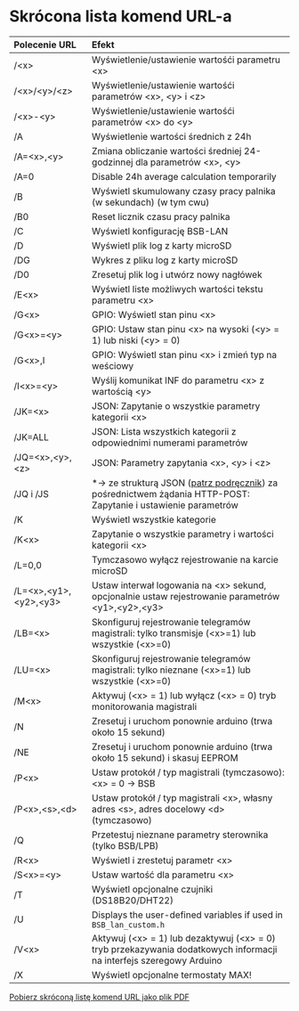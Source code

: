 # Skrócona lista komend URL-a #

| Polecenie URL           | Efekt                                                                    |
|:----------------------|:------------------------------------------------------------------------------|
|  /\<x\>               | Wyświetlenie/ustawienie wartośći parametru \<x\>
|  /\<x\>/\<y\>/\<z\>   | Wyświetlenie/ustawienie wartośći parametrów \<x\>, \<y\> i \<z\>   
|  /\<x\>-\<y\>         | Wyświetlenie/ustawienie wartośći parametrów \<x\> do \<y\>  
|  /A                   | Wyświetlenie wartości średnich z 24h  
|  /A=\<x\>,\<y\>       | Zmiana obliczanie wartości średniej 24-godzinnej dla parametrów \<x\>, \<y\>  
|  /A=0			| Disable 24h average calculation temporarily  
|  /B                   | Wyświetl skumulowany czasy pracy palnika (w sekundach) (w tym cwu)  
|  /B0                  | Reset licznik czasu pracy palnika  
|  /C                   | Wyświetl konfigurację BSB-LAN  
|  /D                   | Wyświetl plik log z karty microSD  
|  /DG                  | Wykres z pliku log z karty microSD  
|  /D0                  | Zresetuj plik log i utwórz nowy nagłówek  
|  /E\<x\>              | Wyświetl liste możliwych wartości tekstu parametru \<x\>  
|  /G\<x\>              | GPIO: Wyświetl stan pinu \<x\>  
|  /G\<x\>=\<y\>        | GPIO: Ustaw stan pinu \<x\> na wysoki (\<y\> = 1) lub niski (\<y\> = 0)  
|  /G\<x\>,I            | GPIO: Wyświetl stan pinu \<x\> i zmień typ na weściowy  
|  /I\<x\>=\<y\>        | Wyślij komunikat INF do parametru \<x\> z wartością \<y\>  
|  /JK=\<x\>        	| JSON: Zapytanie o wszystkie parametry kategorii \<x\>  
|  /JK=ALL          	| JSON: Lista wszystkich kategorii z odpowiednimi numerami parametrów  
|  /JQ=\<x\>,\<y\>,\<z\>      | JSON: Parametry zapytania \<x\>, \<y\> i \<z\>  
|  /JQ i /JS                 | *→ ze strukturą JSON ([patrz podręcznik](https://1coderookie.github.io/BSB-LPB-LAN_EN/chap08.html#824-retrieving-and-controlling-via-json)) za pośrednictwem żądania HTTP-POST: Zapytanie i ustawienie parametrów
|  /K                   | Wyświetl wszystkie kategorie  
|  /K\<x\>              | Zapytanie o wszystkie parametry i wartości kategorii \<x\>  
|  /L=0,0               | Tymczasowo wyłącz rejestrowanie na karcie microSD  
|  /L=\<x\>,\<y1\>,\<y2\>,\<y3\>       | Ustaw interwał logowania na \<x\> sekund, opcjonalnie ustaw rejestrowanie parametrów \<y1\>,\<y2\>,\<y3\>  
|  /LB=\<x\>            | Skonfiguruj rejestrowanie telegramów magistrali: tylko transmisje (\<x\>=1) lub wszystkie (\<x\>=0)  
|  /LU=\<x\>            | Skonfiguruj rejestrowanie telegramów magistrali: tylko nieznane (\<x\>=1) lub wszystkie (\<x\>=0)  
|  /M\<x\>              | Aktywuj (\<x\> = 1) lub wyłącz (\<x\> = 0) tryb monitorowania magistrali  
|  /N                   | Zresetuj i uruchom ponownie arduino (trwa około 15 sekund)  
|  /NE                  | Zresetuj i uruchom ponownie arduino (trwa około 15 sekund) i skasuj EEPROM 
|  /P\<x\>              | Ustaw protokół / typ magistrali (tymczasowo): \<x\> = 0 → BSB | 1 → LPB | 2 → PPS  
|  /P\<x\>,\<s\>,\<d\>  | Ustaw protokół / typ magistrali \<x\>, własny adres \<s\>, adres docelowy \<d\> (tymczasowo)  
|  /Q                   | Przetestuj nieznane parametry sterownika (tylko BSB/LPB)  
|  /R\<x\>              | Wyświetl i zrestetuj parametr \<x\>  
|  /S\<x\>=\<y\>        | Ustaw wartość <y> dla parametru \<x\>  
|  /T                   | Wyświetl opcjonalne czujniki (DS18B20/DHT22)  
|  /U                   | Displays the user-defined variables if used in `BSB_lan_custom.h`  
|  /V\<x\>              | Aktywuj (\<x\> = 1) lub dezaktywuj (\<x\> = 0) tryb przekazywania dodatkowych informacji na interfejs szeregowy Arduino  
|  /X                   | Wyświetl opcjonalne termostaty MAX!  

       
[Pobierz skróconą listę komend URL jako plik PDF](https://github.com/1coderookie/BSB-LPB-LAN_EN/raw/master/commandref/Cheatsheet_URL-commands_PL.pdf)
    
